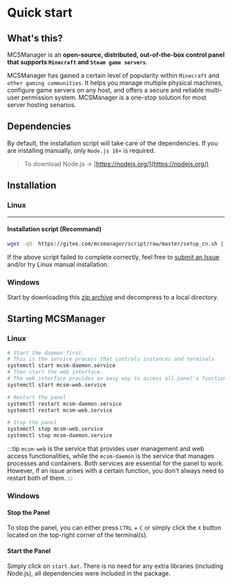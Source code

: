 # Quick start

## What's this?

MCSManager is an **open-source, distributed, out-of-the-box control panel that supports `Minecraft` and `Steam game servers`**.

MCSManager has gained a certain level of popularity within `Minecraft` and `other gaming communities`. It helps you manage multiple physical machines, configure game servers on any host, and offers a secure and reliable multi-user permission system. MCSManager is a one-stop solution for most server hosting senarios.

## Dependencies

By default, the installation script will take care of the dependencies. If you are installing manually, only `Node.js 16+` is required.

> To download Node.js -> [https://nodejs.org/](https://nodejs.org/)

## Installation

### Linux

---

#### Installation script (Recommand)

```bash
wget -qO- https://gitee.com/mcsmanager/script/raw/master/setup_cn.sh | bash
```

If the above script failed to complete correctly, feel free to [submit an Issue](https://github.com/MCSManager/MCSManager/issues) and/or try Linux manual installation.

### Windows

Start by downloading this [zip archive](http://oss.duzuii.com/MCSManager/MCSManager) and decompress to a local directory. 

## Starting MCSManager

### Linux

```bash
# Start the daemon first.
# This is the service process that controls instances and terminals
systemctl start mcsm-daemon.service
# Then start the web interface.
# The web interface provides an easy way to access all panel's functionalities
systemctl start mcsm-web.service

# Restart the panel
systemctl restart mcsm-daemon.service
systemctl restart mcsm-web.service

# Stop the panel
systemctl stop mcsm-web.service
systemctl stop mcsm-daemon.service
```
:::tip
`mcsm-web` is the service that provides user management and web access functionalities, while the `mcsm-daemon` is the service that manages processes and containers. Both services are essential for the panel to work. However, if an issue arises with a certain function, you don't always need to restart both of them.
:::


### Windows

#### Stop the Panel
To stop the panel, you can either press `CTRL` + `C` or simply click the `X` button located on the top-right corner of the terminal(s).


#### Start the Panel
Simply click on `start.bat`. There is no need for any extra libraries (including Node.js), all dependencies were included in the package.